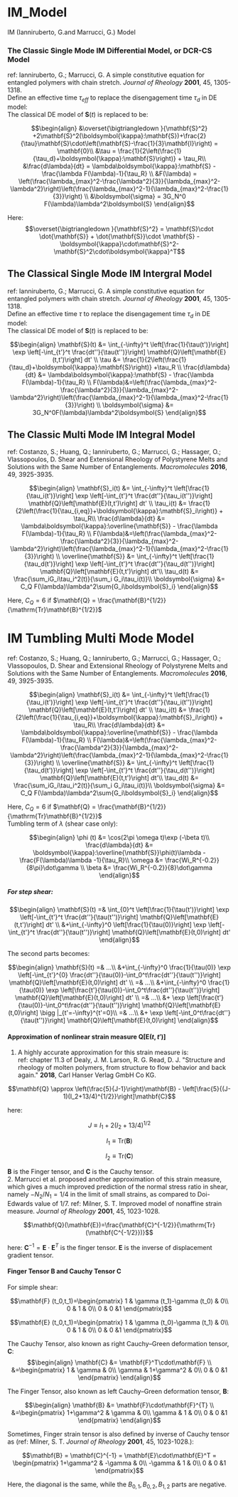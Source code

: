 # IM_Model
IM (Ianniruberto, G.and Marrucci, G.) Model  
### The Classic Single Mode IM Differential Model, or DCR-CS Model
ref: Ianniruberto, G.; Marrucci, G. A simple constitutive equation for entangled polymers with chain stretch. *Journal of Rheology* __2001__, 45, 1305-1318.  
Define an effective time $\tau_{eff}$ to replace the disengagement time $\tau_d$ in DE model:  
The classical DE model of $\mathbf{S}(t)$ is replaced to be:  

$$\begin{align}
&\overset{\bigtriangledown }{\mathbf{S}^2} +2\mathbf{S}^2(\boldsymbol{\kappa}:\mathbf{S})+\frac{2}{\tau}\mathbf{S}\cdot\left(\mathbf{S}-\frac{1}{3}\mathbf{I}\right) = \mathbf{0}\\
&\tau = \frac{1}{2\left(\frac{1}{\tau_d}+\boldsymbol{\kappa}:\mathbf{S}\right)} + \tau_R\\
&\frac{d\lambda}{dt} = \lambda\boldsymbol{\kappa}:\mathbf{S} - \frac{\lambda F(\lambda)-1}{\tau_R} \\
&F(\lambda) = \left(\frac{\lambda_{max}^2-\frac{\lambda^2}{3}}{\lambda_{max}^2-\lambda^2}\right)\left(\frac{\lambda_{max}^2-1}{\lambda_{max}^2-\frac{1}{3}}\right) \\
&\boldsymbol{\sigma} = 3G_N^0 F(\lambda)\lambda^2\boldsymbol{S}
\end{align}$$  

Here:  
$$\overset{\bigtriangledown }{\mathbf{S}^2} = \mathbf{S}\cdot \dot{\mathbf{S}} + \dot{\mathbf{S}}\cdot \mathbf{S} -\boldsymbol{\kappa}\cdot\mathbf{S}^2-\mathbf{S}^2\cdot\boldsymbol{\kappa}^T$$

## The Classical Single Mode IM Intergral Model  
ref: Ianniruberto, G.; Marrucci, G. A simple constitutive equation for entangled polymers with chain stretch. *Journal of Rheology* __2001__, 45, 1305-1318.  
Define an effective time $\tau$ to replace the disengagement time $\tau_d$ in DE model:  
The classical DE model of $\mathbf{S}(t)$ is replaced to be:  

$$\begin{align}
\mathbf{S}(t) &= \int_{-\infty}^t \left[\frac{1}{\tau(t')}\right] \exp \left[-\int_{t'}^t \frac{dt''}{\tau(t'')}\right] \mathbf{Q}\left[\mathbf{E}(t,t')\right] dt' \\
\tau &= \frac{1}{2\left(\frac{1}{\tau_d}+\boldsymbol{\kappa}:\mathbf{S}\right)} +\tau_R \\
\frac{d\lambda}{dt} &= \lambda\boldsymbol{\kappa}:\mathbf{S} - \frac{\lambda F(\lambda)-1}{\tau_R} \\
F(\lambda)&=\left(\frac{\lambda_{max}^2-\frac{\lambda^2}{3}}{\lambda_{max}^2-\lambda^2}\right)\left(\frac{\lambda_{max}^2-1}{\lambda_{max}^2-\frac{1}{3}}\right) \\
\boldsymbol{\sigma} &= 3G_N^0F(\lambda)\lambda^2\boldsymbol{S}
\end{align}$$ 

## The Classic Multi Mode IM Integral Model
ref: Costanzo, S.; Huang, Q.; Ianniruberto, G.; Marrucci, G.; Hassager, O.; Vlassopoulos, D. Shear and Extensional Rheology of Polystyrene Melts and Solutions with the Same Number of Entanglements. *Macromolecules* __2016__, 49, 3925-3935.  

$$\begin{align}
\mathbf{S}_i(t) &= \int_{-\infty}^t \left[\frac{1}{\tau_i(t')}\right] \exp \left[-\int_{t'}^t \frac{dt''}{\tau_i(t'')}\right] \mathbf{Q}\left[\mathbf{E}(t,t')\right] dt' \\
\tau_i(t) &= \frac{1}{2\left(\frac{1}{\tau_{i,eq}}+\boldsymbol{\kappa}:\mathbf{S}_i\right)} + \tau_R\\
\frac{d\lambda}{dt} &= \lambda\boldsymbol{\kappa}:\overline{\mathbf{S}} - \frac{\lambda F(\lambda)-1}{\tau_R} \\
F(\lambda)&=\left(\frac{\lambda_{max}^2-\frac{\lambda^2}{3}}{\lambda_{max}^2-\lambda^2}\right)\left(\frac{\lambda_{max}^2-1}{\lambda_{max}^2-\frac{1}{3}}\right) \\
\overline{\mathbf{S}} &= \int_{-\infty}^t \left[\frac{1}{\tau_d(t')}\right] \exp \left[-\int_{t'}^t \frac{dt''}{\tau_d(t'')}\right] \mathbf{Q}\left[\mathbf{E}(t,t')\right] dt'\\
\tau_d(t) &= \frac{\sum_iG_i\tau_i^2(t)}{\sum_i G_i\tau_i(t)}\\
\boldsymbol{\sigma} &= C_Q F(\lambda)\lambda^2\sum{G_i\boldsymbol{S}_i}
\end{align}$$  

Here,
$C_Q = 6$ if $\mathbf{Q} = \frac{\mathbf{B}^{1/2}}{\mathrm{Tr}\mathbf{B}^{1/2}}$

# IM Tumbling Multi Mode Model 
ref: Costanzo, S.; Huang, Q.; Ianniruberto, G.; Marrucci, G.; Hassager, O.; Vlassopoulos, D. Shear and Extensional Rheology of Polystyrene Melts and Solutions with the Same Number of Entanglements. *Macromolecules* __2016__, 49, 3925-3935.  

$$\begin{align}
\mathbf{S}_i(t) &= \int_{-\infty}^t \left[\frac{1}{\tau_i(t')}\right] \exp \left[-\int_{t'}^t \frac{dt''}{\tau_i(t'')}\right] \mathbf{Q}\left[\mathbf{E}(t,t')\right] dt' \\
\tau_i(t) &= \frac{1}{2\left(\frac{1}{\tau_{i,eq}}+\boldsymbol{\kappa}:\mathbf{S}_i\right)} + \tau_R\\
\frac{d\lambda}{dt} &= \lambda\boldsymbol{\kappa}:\overline{\mathbf{S}} - \frac{\lambda F(\lambda)-1}{\tau_R} \\
F(\lambda)&=\left(\frac{\lambda_{max}^2-\frac{\lambda^2}{3}}{\lambda_{max}^2-\lambda^2}\right)\left(\frac{\lambda_{max}^2-1}{\lambda_{max}^2-\frac{1}{3}}\right) \\
\overline{\mathbf{S}} &= \int_{-\infty}^t \left[\frac{1}{\tau_d(t')}\right] \exp \left[-\int_{t'}^t \frac{dt''}{\tau_d(t'')}\right] \mathbf{Q}\left[\mathbf{E}(t,t')\right] dt'\\
\tau_d(t) &= \frac{\sum_iG_i\tau_i^2(t)}{\sum_i G_i\tau_i(t)}\\
\boldsymbol{\sigma} &= C_Q F(\lambda)\lambda^2\sum{G_i\boldsymbol{S}_i}
\end{align}$$  

Here,
$C_Q = 6$ if $\mathbf{Q} = \frac{\mathbf{B}^{1/2}}{\mathrm{Tr}\mathbf{B}^{1/2}}$  
Tumbling term of $\lambda$ (shear case only):  

$$\begin{align}
\phi (t) &= \cos(2\pi \omega t)\exp (-\beta t)\\
\frac{d\lambda}{dt} &= \boldsymbol{\kappa}:\overline{\mathbf{S}}\phi(t)\lambda - \frac{F(\lambda)\lambda -1}{\tau_R}\\
\omega &= \frac{Wi_R^{-0.2}}{8\pi}\dot\gamma \\
\beta &= \frac{Wi_R^{-0.2}}{8}\dot\gamma
\end{align}$$  

##### For step shear:  

$$\begin{align}
\mathbf{S}(t) =& \int_{0}^t \left[\frac{1}{\tau(t')}\right] \exp \left[-\int_{t'}^t \frac{dt''}{\tau(t'')}\right] \mathbf{Q}\left[\mathbf{E}(t,t')\right] dt' \\
&+\int_{-\infty}^0 \left[\frac{1}{\tau(0)}\right] \exp \left[-\int_{t'}^t \frac{dt''}{\tau(t'')}\right] \mathbf{Q}\left[\mathbf{E}(t,0)\right] dt' 
\end{align}$$  

The second parts becomes:  

$$\begin{align}
\mathbf{S}(t) =& ...\\
&+\int_{-\infty}^0 \frac{1}{\tau(0)} \exp \left[-\int_{t'}^{0} \frac{dt''}{\tau(0)}-\int_0^t\frac{dt''}{\tau(t'')}\right] \mathbf{Q}\left[\mathbf{E}(t,0)\right] dt' \\
=& ...\\
&+\int_{-\infty}^0 \frac{1}{\tau(0)} \exp \left[\frac{t'}{\tau(0)}-\int_0^t\frac{dt''}{\tau(t'')}\right] \mathbf{Q}\left[\mathbf{E}(t,0)\right] dt' \\
=& ...\\
&+ \exp \left[\frac{t'}{\tau(0)}-\int_0^t\frac{dt''}{\tau(t'')}\right] \mathbf{Q}\left[\mathbf{E}(t,0)\right] \bigg |_{t'=-\infty}^{t'=0}\\
=& ...\\
&+ \exp \left[-\int_0^t\frac{dt''}{\tau(t'')}\right] \mathbf{Q}\left[\mathbf{E}(t,0)\right]
\end{align}$$  

#### Approximation of nonlinear strain measure $\mathbf{Q}\left[\mathbf{E}(t,t')\right]$
1. A highly accurate approximation for this strain measure is:  
ref: chapter 11.3 of Dealy, J. M. Larson, R. G. Read, D. J. "Structure and rheology of molten polymers, from structure to flow behavior and back again." __2018__, Carl Hanser Verlag GmbH Co KG.  

$$\mathbf{Q} \approx  \left(\frac{5}{J-1}\right)\mathbf{B} - \left[\frac{5}{(J-1)(I_2+13/4)^{1/2}}\right]\mathbf{C}$$  

here:  

$$J\equiv I_1+2(I_2+13/4)^{1/2}$$  

$$I_1\equiv \mathrm{Tr}(\mathbf{B})$$  

$$I_2\equiv \mathrm{Tr}(\mathbf{C})$$  

$\mathbf{B}$ is the Finger tensor, and $\mathbf{C}$ is the Cauchy tensor.  
2. Marrucci et al. proposed another approximation of this strain measure, which gives a much improved prediction of the normal stress ratio in shear, namely $-N_2/N_1=1/4$ in the limit of small strains, as compared to Doi-Edwards value of 1/7. ref: Milner, S. T. Improved model of nonaffine strain measure. *Journal of Rheology* __2001__, 45, 1023-1028.  

$$\mathbf{Q}(\mathbf{E})=\frac{\mathbf{C}^{-1/2}}{\mathrm{Tr}(\mathbf{C^{-1/2}})}$$  

here:
$\mathbf{C}^{-1}=\mathbf{E}\cdot\mathbf{E}^T$ is the finger tensor. $\mathbf{E}$ is the inverse of displacement gradient tensor.

#### Finger Tensor $\mathbf{B}$ and Cauchy Tensor $\mathbf{C}$
For simple shear:  

$$\mathbf{F} (t_0,t_1)=\begin{pmatrix}
 1 & \gamma (t_1)-\gamma (t_0) & 0\\
 0 & 1 & 0\\
 0 & 0 &1
\end{pmatrix}$$  

$$\mathbf{E} (t_0,t_1)=\begin{pmatrix}
 1 & \gamma (t_0)-\gamma (t_1) & 0\\
 0 & 1 & 0\\
 0 & 0 &1
\end{pmatrix}$$  

The Cauchy Tensor, also known as right Cauchy–Green deformation tensor, $\mathbf{C}$:  
$$\begin{align}
\mathbf{C} &= \mathbf{F}^T\cdot\mathbf{F} \\
&=\begin{pmatrix}
 1 & \gamma & 0\\
 \gamma & 1+\gamma^2 & 0\\
 0 & 0 &1
\end{pmatrix}
\end{align}$$  

The Finger Tensor, also known as left Cauchy–Green deformation tensor, $\mathbf{B}$:  

$$\begin{align}
\mathbf{B} &= \mathbf{F}\cdot\mathbf{F}^{T} \\
&=\begin{pmatrix}
 1+\gamma^2 & \gamma & 0\\
 \gamma & 1 & 0\\
 0 & 0 &1
\end{pmatrix}
\end{align}$$  

Sometimes, Finger strain tensor is also defined by inverse of Cauchy tensor as (ref: Milner, S. T. *Journal of Rheology* __2001__, 45, 1023-1028.):  

$$\mathbf{B} = \mathbf{C}^{-1} = \mathbf{E}\cdot\mathbf{E}^T = \begin{pmatrix}
 1+\gamma^2 & -\gamma & 0\\
 -\gamma & 1 & 0\\
 0 & 0 &1
\end{pmatrix}$$  

Here, the diagonal is the same, while the $B_{0,1}, B_{0,2}, B_{1,2}$ parts are negative.  
